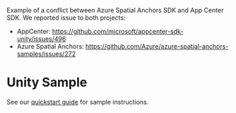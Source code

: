 Example of a conflict between Azure Spatial Anchors SDK and App Center SDK. We reported issue to both projects:

* AppCenter: https://github.com/microsoft/appcenter-sdk-unity/issues/496
* Azure Spatial Anchors: https://github.com/Azure/azure-spatial-anchors-samples/issues/272

# Unity Sample

See our [quickstart guide](https://docs.microsoft.com/en-us/azure/spatial-anchors/unity-overview) for sample instructions.
